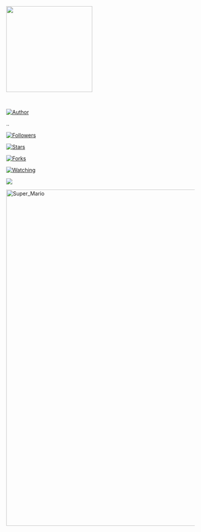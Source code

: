 
<img src="https://raw.githubusercontent.com/rizkiramadhan4617//RR018-BOT/main/RR_018/20210110_042601.png" width="230" height="230"/>

</p>

<br>
<p align="center">

<a href="https://github.com/RR_018"><img title="Author" src="https://img.shields.io/badge/AUTHOR-ARIS187 ID-orange.svg?style=for-the-badge&logo=github"></a>

</p>

..

<p align="center">

<a href="https://github.com/A187ID/AR15BOT/followers"><img title="Followers" src="https://img.shields.io/github/followers/A187ID?color=blue&style=flat-square"></a>

<a href="https://github.com/A187ID/AR15BOT/stargazers/"><img title="Stars" src="https://img.shields.io/github/stars/A187ID/AR15BOT?color=red&style=flat-square"></a>

<a href="https://github.com/A187ID/AR15BOT/network/members"><img title="Forks" src="https://img.shields.io/github/forks/A187ID/AR15BOT?color=red&style=flat-square"></a>

<a href="https://github.com/A187ID/AR15BOT/watchers"><img title="Watching" src="https://img.shields.io/github/watchers/A187ID/AR15BOT?label=Watchers&color=blue&style=flat-square"></a>

<a href="https://hits.seeyoufarm.com"><img src="https://hits.seeyoufarm.com/api/count/incr/badge.svg?url=https%3A%2F%2Fgithub.com%2FA187ID%2FAR15BOT&count_bg=%2379C83D&title_bg=%23555555&icon=probot.svg&icon_color=%2300FF6D&title=hits&edge_flat=false"/></a>

</p>
<img src="https://github.com/TheDudeThatCode/TheDudeThatCode/blob/master/Assets/Super_Mario.gif" alt="Super_Mario" width="900" />
